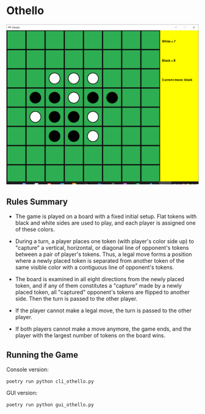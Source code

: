 # Othello

![othello](screenshot.png)

## Rules Summary

- The game is played on a board with a fixed initial setup. Flat tokens with black and white sides are used to play, and each player is assigned one of these colors.

- During a turn, a player places one token (with player's color side up) to "capture" a vertical, horizontal, or diagonal line of opponent's tokens between a pair of player's tokens. Thus, a legal move forms a position where a newly placed token is separated from another token of the same visible color with a contiguous line of opponent's tokens.

- The board is examined in all eight directions from the newly placed token, and if any of them constitutes a "capture" made by a newly placed token, all "captured" opponent's tokens are flipped to another side. Then the turn is passed to the other player.

- If the player cannot make a legal move, the turn is passed to the other player.

- If both players cannot make a move anymore, the game ends, and the player with the largest number of tokens on the board wins.

## Running the Game

Console version:

```shell
poetry run python cli_othello.py
```

GUI version:

```shell
poetry run python gui_othello.py
```
